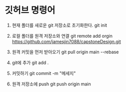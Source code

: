 # 깃허브 명령어
1. 현재 폴더를 새로운 git 저장소로 초기화한다.
git init

1. 로컬 폴더를 원격 저장소와 연결
git remote add orgin https://github.com/jamesjin7088/capstoneDesign.git

2. 원격 커밋을 먼저 받아오기
git pull origin main --rebase

3. git에 추가
git add .

4. 커밋하기
git commit -m "메세지"

5. 원격 저장소에 push
git push  origin main
